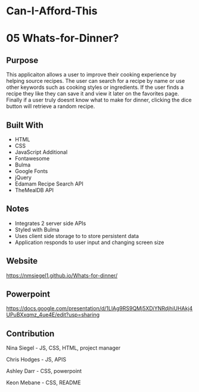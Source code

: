 # Can-I-Afford-This
# 05 Whats-for-Dinner?
## Purpose
This applicaiton allows a user to improve their cooking experience by helping source recipes. The user can search for a recipe by name or use other keywords such as cooking styles or ingredients. If the user finds a recipe they like they can save it and view it later on the favorites page. Finally if a user truly doesnt know what to make for dinner, clicking the dice button will retrieve a random recipe.
## Built With
* HTML
* CSS
* JavaScript
Additional
* Fontawesome
* Bulma
* Google Fonts
* jQuery
* Edamam Recipe Search API
* TheMealDB API
## Notes
* Integrates 2 server side APIs
* Styled with Bulma
* Uses client side storage to to store persistent data
* Application responds to user input and changing screen size
## Website
https://nmsiegel1.github.io/Whats-for-dinner/
## Powerpoint
https://docs.google.com/presentation/d/1LlAg9RS9QMj5XDiYNRdjhiUHAkj4UPuBXxqmz_4ue4E/edit?usp=sharing

## Contribution
Nina Siegel - JS, CSS, HTML, project manager

Chris Hodges - JS, APIS

Ashley Darr - CSS, powerpoint

Keon Mebane - CSS, README
